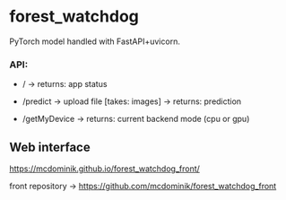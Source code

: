 # forest_watchdog

PyTorch model handled with FastAPI+uvicorn.


### API:

- / -> returns: app status

- /predict -> upload file
[takes: images] ->
returns: prediction

- /getMyDevice ->
returns: current backend mode (cpu or gpu)

## Web interface 

https://mcdominik.github.io/forest_watchdog_front/

front repository -> https://github.com/mcdominik/forest_watchdog_front
